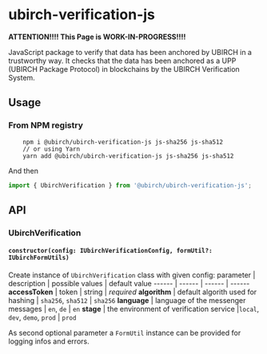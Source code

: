 # ubirch-verification-js

**ATTENTION!!!! This Page is WORK-IN-PROGRESS!!!!**


JavaScript package to verify that data has been anchored by UBIRCH in a trustworthy way. It checks that the data has been anchored as a
UPP (UBIRCH Package Protocol) in blockchains by the UBIRCH Verification System.

## Usage

### From NPM registry

```
    npm i @ubirch/ubirch-verification-js js-sha256 js-sha512
    // or using Yarn
    yarn add @ubirch/ubirch-verification-js js-sha256 js-sha512
```

And then

```js
import { UbirchVerification } from '@ubirch/ubirch-verification-js';
```

## API

### UbirchVerification

#### `constructor(config: IUbirchVerificationConfig, formUtil?: IUbirchFormUtils)`

Create instance of `UbirchVerification` class with given config:
parameter | description | possible values | default value
------ | ------ | ------ | ------
**accessToken** | token | string | _required_
**algorithm** | default algorith used for hashing | `sha256`, `sha512` | `sha256`
**language** | language of the messenger messages | `en`, `de` | `en`
**stage** | the environment of verification service |`local`, `dev`, `demo`, `prod` | `prod`

As second optional parameter a `FormUtil` instance can be provided for logging infos and errors.
